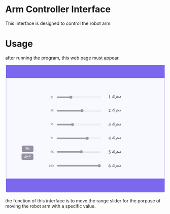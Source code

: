# Arm Controller Interface
This interface is designed to control the robot arm.
# Usage
after running the program, this web page must appear.

![arm_controller_interface2](arm_controller_interface2.png)

the function of this interface is to move the range slider for the porpuse of moving the robot arm with a specific value.
